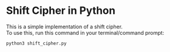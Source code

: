 # Shift Cipher in Python
This is a simple implementation of a shift cipher.  
To use this, run this command in your terminal/command prompt:  
```
python3 shift_cipher.py
```
